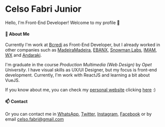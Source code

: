 # Celso Fabri Junior

Hello, I'm Front-End Developer! Welcome to my profile :space_invader:

#### :fox_face: About Me
Currently I'm work at [Bcredi](https://www.bcredi.com.br/) as Front-End Developer, but I already worked in other companies such as [MadeiraMadeira](https://www.madeiramadeira.com.br/), [EBANX](https://ebanx.com/br), [Snowman Labs](https://snowmanlabs.com.br), [IMAM](https://imam.ag), [WX](https://agenciawx.com.br) and [Andaraki](https://andaraki.com.br). 

I'm graduate in the course _Production Multimedia (Web Design)_ by _Opet University_. I have visual skills as UX/UI Designer, but my focus is front-end development. Currently, I'm work with ReactJS and learning a bit about VueJS.

If you know about me, you can check my [personal website](https://celsofabri.github.io) clicking [here](https://celsofabri.github.io) :)

#### :mailbox: Contact

Or you can contact me in [WhatsApp](https://api.whatsapp.com/send?phone=5541991222951), [Twitter](https://twitter.com/celsofabri), [Instagram](https://instagram.com/celso.cwb), [Facebook](https://facebook.com/celsofabrijr) or by email [celso.fabri@gmail.com](celso.fabri@gmail.com)
